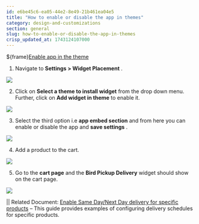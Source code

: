 ```yaml
---
id: e6be45c6-ea05-44e2-8e49-21b461ea04e5
title: "How to enable or disable the app in themes"
category: design-and-customizations
section: general
slug: how-to-enable-or-disable-the-app-in-themes
crisp_updated_at: 1743124107000
---
```


${frame}[Enable app in the theme](https://www.loom.com/embed/a17117c783694617a5900b6dbe86a835?sid=37145a50-45a4-4528-a9f8-dd9c3beaeaf3)

1. Navigate to **Settings > Widget Placement** .

![](https://storage.crisp.chat/users/helpdesk/website/ca826b447482b000/widget-placement_r3md2e.png)

2. Click on **Select a theme to install widget** from the drop down menu. Further, click on **Add widget in theme** to enable it.

![](https://storage.crisp.chat/users/helpdesk/website/ca826b447482b000/screenshot-2023-10-13-at-60342_12oswgn.png)

3. Select the third option i.e **app embed section** and from here you can enable or disable the app and **save settings** .

![](https://storage.crisp.chat/users/helpdesk/website/ca826b447482b000/screenshot-2023-10-13-at-32832_1wc0bk7.png)

4. Add a product to the cart.

![](https://storage.crisp.chat/users/helpdesk/website/ca826b447482b000/screenshot-2023-10-13-at-34724_gplnbq.png)

5. Go to the **cart page** and the **Bird Pickup Delivery** widget should show on the cart page.

![](https://storage.crisp.chat/users/helpdesk/website/ca826b447482b000/screenshot-2023-10-13-at-34338_ictf6d.png)

|| Related Document: [Enable Same Day/Next Day delivery for specific products](https://help.birdchime.com/en-us/article/enable-same-daynext-day-delivery-for-specific-products-hfb1hm/) – This guide provides examples of configuring delivery schedules for specific products.
